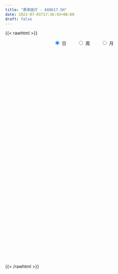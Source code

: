 ```yaml
---
title: "惠泰医疗 - 688617.SH"
date: 2022-07-01T17:36:43+08:00
draft: false
---
```

{{< rawhtml >}}
    <div style="text-align: center">
        <label style="padding: 1rem;"><input style="margin-right: .5rem" type="radio" name="period" value="D" checked onclick="period_change(this)">日</label>
        <label style="padding: 1rem;"><input style="margin-right: .5rem" type="radio" name="period" value="W" onclick="period_change(this)">周</label>
        <label style="padding: 1rem;"><input style="margin-right: .5rem" type="radio" name="period" value="M" onclick="period_change(this)">月</label>
    </div>
    <div id="chart" style="height: 700px;"></div> 
    <script type="text/javascript">
        const D_v = [94427.1,39708.59,22651.58,12739.51,13129.44,13976.27,13468.3,8323.98,6861.24,8322.14,7883.2,7854.22,8532.29,5937.88,5735.53,5079.34,9976.35,6117.22,3653.48,3485.0,3683.27,2172.63,2126.42,2430.01,3603.49,1762.03,4291.08,5130.09,1805.15,2001.31,2520.85,2379.24,2175.83,2460.63,1271.3,4091.27,2394.98,3468.54,2343.05,1889.77,3213.25,2470.65,1918.59,1477.25,1292.94,756.57,851.09,2170.58,1480.95,1975.18,1948.7,1621.21,1226.54,1023.91,1133.45,1284.63,1271.73,702.5,7417.95,1820.27,1013.94,1034.38,2064.51,3252.23,778.64,450.6,1956.65,1646.81,2361.71,4141.01,4078.69,2402.69,4092.67,2220.43,3405.13,1478.38,4196.06,2412.89,1472.05,1425.43,3951.58,2405.99,1240.54,2885.66,1817.8,2442.15,2809.24,2151.67,3498.38,7201.71,2062.59,3256.72,3817.29,3960.5,2132.7,2961.35,2451.74,2671.01,2405.47,1865.92,2328.68,1850.54,2387.4,4640.25,3112.7,3513.66,3590.35,3410.63,2296.78,1553.22,5072.08,3685.84,3082.19,2299.07,2656.83,6014.14,6400.03,3391.95,7456.36,6172.1,3953.51,3678.51,4438.14,2562.37,3632.29,2720.74,2769.29,1880.41,3207.91,4874.83,3344.97,3402.97,6001.89,3587.61,4349.62,4228.87,2431.98,4258.33,2528.46,2335.96,2583.8,2089.4,1282.22,1882.4,2958.74,2321.54,1724.26,3757.38,2886.44,3167.66,2128.97,10052.72,9438.84,5008.38,7322.85,4724.16,4259.87,4440.2,2896.31,5128.29,3516.87,4075.3,3816.39,1686.03,2146.46,2335.51,2670.14,2852.62,3483.7,4787.71,4177.26,4635.11,2291.83,1699.47,976.98,2114.09,1335.41,3363.01,3888.76,3128.2,3094.38,1682.84,1497.58,1546.18,1131.92,1750.8,1879.12,909.46,4725.75,1785.02,1796.87,1610.74,1164.04,1694.5,7403.1,3427.53,4271.08,2140.89,3368.02,2688.34,2381.13,2313.17,5231.82,2476.13,1723.37,5338.09,3340.42,4084.06,3497.44,5100.54,3565.99,5766.61,5973.22,4826.42,6966.27,6886.97,2260.18,2219.06,3931.08,2602.26,2642.83,2520.95,1190.17,1811.36,2517.3,1295.73,1508.17,1317.8,1525.44,2133.16,2141.54,1211.45,1007.51,2791.78,1075.72,4377.59,3650.88,3583.94,3023.34,5380.95,5154.59,3615.2,6240.43,6473.4,5202.26,3758.09,4028.52,4677.79,4850.9,3774.18,2726.04,4051.76,3690.5,4516.62,6018.66,3442.16,2644.69,2942.93,8225.67,5482.99,4464.8,2908.5,2798.08,5508.65,3769.54,6885.13,5765.42,4546.14,3295.95,4028.34,4599.32,4688.28,8522.13,13477.05,6487.21,4311.54,3345.01,3337.76,3875.86,3666.42,5798.69,4035.13,9069.91,4625.81,6215.95,3558.56,4511.56,11706.72,3548.15,5046.42,2607.49,5008.2,2272.03,3665.48,2548.64,1941.31,2018.68,2304.74,2744.3,2379.1,5256.79,3769.19,6719.15,7841.02,3573.75,2486.41,3293.22,2201.91,3123.43,2133.61,2665.43,2996.02,3408.53,3141.5,2313.54,3768.33,3204.72,1567.79,2880.49,2134.05,1517.0,5320.9,4893.7,2057.11,1130.45,1959.24,1299.49,1817.11,1929.67,1751.0,1932.01,1514.97,1466.22,1792.01,5208.75,3247.4,2652.63,2800.0,5472.29,3011.74,5448.16,5192.62,6266.33,4615.13,2730.65,5010.0,3966.26,2779.41,2352.55,2903.94,3483.8,2553.51,5527.89,4158.37,3615.99,2092.25,3565.27,2647.4]
const D_histogram = [0.0,-1.9796239316,-3.4886509558,-4.6284234566,-5.217567616,-5.0282486933,-3.6359867256,-2.2768568403,-2.0498852528,-0.9985580942,0.1898763363,1.6944375622,2.9940427151,2.4373564008,1.8703823948,0.2713420744,-1.0585510122,-0.8195743978,-0.4432934414,-0.1273030253,-0.5699231507,-0.9919112826,-1.405303548,-0.9351922486,-0.7475057638,-0.6951950222,-0.812494039,-0.4205561602,0.257572331,0.8543057015,1.3999784876,1.5736122691,1.2671596334,1.0143992741,0.4890564989,0.2245311891,0.0545115293,-0.7826648385,-1.3471355047,-1.8771354499,-2.1652058625,-2.2969197012,-2.2253186776,-1.698218891,-1.1384875748,-0.7101332661,-0.478133813,0.4972150671,1.2525089115,1.6264024092,1.5949829766,1.4287865823,1.0278552959,0.8475541381,0.6745752775,1.0785025598,1.8076272422,2.4818956056,3.673644184,4.275861589,4.3102660376,4.1902998164,3.8796942541,4.1047887827,3.6846766151,3.421979973,2.9505752107,2.925385836,3.4955313931,5.2401686359,5.1739759945,4.9919320405,4.8528646516,5.0235049338,5.655048642,5.5728553432,4.2799495969,2.5185104248,1.2475280015,0.0701311589,0.3888620223,0.7208930504,0.6905763601,1.2627920572,1.5320394431,1.4782759688,2.5686955085,3.2794044703,4.4451194274,4.7807263168,4.0391379848,4.1651706392,2.7888713267,2.144936053,2.1446148781,1.1024627046,-0.4148495541,-0.2017823071,-0.7062179668,-1.9073717148,-2.0062657849,-2.1346020412,-2.7592807824,-2.8193721539,-3.5428413023,-3.1223475036,-1.8536239599,0.8934270192,2.3469496684,3.1142996421,0.7015679412,0.2061668399,0.9890653932,0.2445717479,-1.0671562507,1.734454675,0.7041720354,0.7336765143,-2.4125017919,-3.5330576777,-4.8079793558,-6.5013612388,-6.7758654279,-6.4426412351,-3.7714482904,-1.8818498363,-1.3593109821,-0.9246592451,0.7118585024,3.6167098935,4.7181731596,4.2187622087,1.6393222665,-2.4588873083,-3.9190203962,-1.362530999,-0.0212793039,0.643737912,0.1127582832,0.7614952147,0.6939691479,0.3836779661,0.2384753601,-0.5147715925,-2.7457000125,-3.5096092869,-3.4048922647,-4.6073692429,-6.39034539,-5.632645696,-4.7822932178,-5.635727174,-8.5626803584,-9.1854858142,-7.1247798475,-6.9774774505,-7.7787709722,-8.4001336806,-8.5257871021,-8.0568972309,-8.6893820931,-7.7645370814,-5.942236076,-4.9623516834,-4.1682668528,-2.9177730509,-1.0527404848,0.2514149338,2.0412952411,3.914607576,3.4350151047,5.4419110437,6.3816475416,6.9199152456,7.0617294095,7.7190349039,7.6862960783,5.7508438828,6.7093367126,6.4441719018,4.9007136838,3.1082483737,2.3863733847,1.7776131301,0.832375211,-0.4388416503,-0.6533459864,-0.7314106869,-2.0730473564,-2.9841691558,-3.1439483686,-3.0693387916,-3.1931788198,-3.5029382598,-5.984185866,-7.5742343037,-8.4699804744,-8.7124041019,-7.6046468817,-6.569491453,-5.0275430355,-4.0918378056,-2.944682454,-1.6137575461,-0.5196437775,0.3902921309,1.4948542966,1.6779405344,1.1717622614,0.7692480282,1.2672835166,0.8878468082,2.1626878055,3.068212195,4.9494691422,6.1753826693,6.1687244943,5.9086810098,4.7031135572,3.5228129915,3.1078058593,1.7250791883,1.3564032548,1.598068281,0.8249581505,0.5170181779,0.7747018967,0.7455823966,1.2372453032,0.7854772574,0.0667728604,-0.7504479316,-1.192387772,-2.0420329895,-2.4241114964,-3.4135683221,-3.9588951477,-4.3407640536,-3.8244570581,-2.1445084237,-2.2945150246,-2.3339644126,-2.9425658601,-3.2828058654,-2.6011707195,-2.1097595532,-1.7227912169,-1.8005505358,-1.7765915422,-1.0032352365,-0.5316902106,-0.7489017597,-0.9048102678,-1.3120030102,-0.7942629396,-0.406248761,-0.3863546911,-0.6994617352,-1.280498996,-0.9124683449,-0.5654030747,-0.1086228821,-0.1964483145,-0.8541429517,-1.1191148805,0.1752800603,0.8242038341,1.1520016327,1.289347023,1.285694799,1.0601028881,1.8624656148,2.6629382376,3.9994026848,4.5364589649,4.7439289217,4.7461066236,4.6597337526,4.2941481972,3.8069690951,2.682889537,1.7082876196,1.7099453208,2.1829496265,1.5986736303,0.7360787538,-0.1234029345,0.8902267357,1.2562482336,1.8439745975,2.1246631429,2.8704550508,3.1358817296,2.5750038309,1.7999069671,1.0681083494,1.109028313,1.0794922592,1.1580460794,0.721317692,-0.6074429961,-1.4108474307,-2.6475689729,-3.4264216606,-3.9628265569,-3.9923065945,-3.9308129942,-3.3183582301,-3.4929890074,-3.4214181369,-3.6216176567,-3.6906961524,-4.2284292734,-4.1758575076,-3.3770280762,-1.959566601,-0.5203119299,0.4479925038,1.6264614737,2.1915150582,2.6055100024,3.6349157275,4.5991515777,4.6235850536,4.5398220442,4.4990737212,3.9647121253,3.6817509956,3.369437121,3.2669506586,2.3589776467,1.8805330689,1.6857215661,1.7765261056,2.7395343628,3.2486333279,3.3134178432,3.3625443861,3.7094295676,3.4977183661,2.8337168714,1.8890509594,0.8602723414,0.5595407701,0.1501601349,0.4245107861,0.5753549483,0.5036371616,0.3741674339,0.1920979401,-0.4937423464,-0.9343151664,-0.4862816198,-0.1188674217,-0.3264093033,-0.6255136906,-0.516902464,-1.0079479028]
const D_fast = [0.0,-2.4745299145,-4.8557196776,-7.1525980427,-9.046134106,-10.1138773566,-9.6306120703,-8.8406963951,-9.1261961208,-8.3245084857,-7.0886049712,-5.1604343547,-3.112318523,-3.0596657372,-3.1590441445,-4.6902489462,-6.2847797858,-6.2506967709,-5.9852391749,-5.701074515,-6.2861754281,-6.9561413808,-7.7208595331,-7.4845462959,-7.483736252,-7.605224266,-7.9256467925,-7.6388479537,-6.8963263798,-6.0860165839,-5.1903491759,-4.6233123271,-4.6129750545,-4.6121355952,-5.0152142457,-5.2236067582,-5.3799985358,-6.4128411132,-7.3140956555,-8.3133794632,-9.1427513414,-9.8486951054,-10.3334237512,-10.2308786873,-9.9557692648,-9.7049482726,-9.5924822728,-8.4928296259,-7.4244085536,-6.6439144536,-6.2765881421,-6.0855878908,-6.2295553533,-6.1979679765,-6.2023030178,-5.5287500955,-4.3477186026,-3.0529763378,-0.9428167133,0.7283660889,1.8403370469,2.7679457798,3.4272637811,4.6785555053,5.1796124915,5.7724108426,6.038649883,6.7448069673,8.1888353727,11.2435147744,12.4708161316,13.5367551877,14.6109039618,16.0374204775,18.0827263462,19.3937468832,19.1708285361,18.0390169702,17.0799165472,15.9200524944,16.3359988634,16.848253154,16.9905805538,17.8784942652,18.5307515119,18.8465570298,20.5791504466,22.109710526,24.38670534,25.9174938086,26.1856899728,27.3530152869,26.6739338062,26.5662325456,27.1020650903,26.3355285929,24.7145039458,24.877125616,24.1961354646,22.5181387879,21.9176782716,21.255691505,19.9411925682,19.1762581582,17.5670786842,17.206985607,18.0123031607,20.9827108946,23.0229709609,24.5688958452,22.3315561295,21.8876967383,22.9178616398,22.2345109315,20.6559938702,23.8912184647,23.036978834,23.2499024414,19.5005986872,17.496778382,15.019861865,11.7011396723,9.7326691262,8.4552330102,10.1835638823,11.6026998774,11.7854109861,11.9888979118,13.8033802848,17.6124091494,19.8934157053,20.4486953067,18.279085931,13.5661545292,11.1262663423,13.3421229896,14.6780548588,15.5040065527,15.0012164947,15.8403272299,15.94629345,15.7319217598,15.6463379938,14.7643981431,11.8470447199,10.2057331238,9.4592270798,7.1049077909,3.7243452963,3.0738835663,2.7286627401,0.4662969903,-4.6013262836,-7.520503193,-7.2409921882,-8.8380591538,-11.5840454185,-14.3054415471,-16.5625417441,-18.1078761806,-20.9127065662,-21.9289958247,-21.5922538384,-21.8529573666,-22.1009392493,-21.57988871,-19.9780412652,-18.6110321131,-16.3108279955,-13.4588637666,-13.0797024618,-9.7123287618,-7.1771803786,-4.9089338631,-3.0016873469,-0.4146231265,1.4742120675,0.9764708427,3.6122978507,4.9581760153,4.6398962182,3.6244930015,3.4992113588,3.3348543867,2.5977102703,1.2167829965,0.8389421638,0.5780247916,-1.281873717,-2.9390378054,-3.8848041104,-4.5775292313,-5.4996639644,-6.6851579694,-10.6624520421,-14.1460590558,-17.1593003451,-19.579824998,-20.3732294982,-20.9804469328,-20.6953842741,-20.7826384956,-20.3716537575,-19.4441682362,-18.4799654119,-17.4724564708,-15.994180731,-15.3916093595,-15.6048470673,-15.8150492934,-15.0001929258,-15.1576679322,-13.3421549835,-11.6695775453,-8.5509533125,-5.7811941181,-4.2456711695,-3.0285444016,-3.0583334649,-3.3579307827,-2.9959864501,-3.947443324,-3.9770184438,-3.3358363473,-3.9027069402,-4.0813923683,-3.6300331753,-3.4727570763,-2.6717828439,-2.9271815754,-3.6291927573,-4.6340255322,-5.3740623156,-6.7342157804,-7.7223221614,-9.5651710677,-11.1002216802,-12.5672815995,-13.0070888686,-11.8632673401,-12.5869026971,-13.2098431883,-14.5540861008,-15.7150275725,-15.6836851064,-15.7197138284,-15.7634432963,-16.2913402492,-16.7115291411,-16.1889816446,-15.8503591713,-16.2547961604,-16.6369072354,-17.3721007303,-17.0529263946,-16.7664744063,-16.8431690091,-17.331141487,-18.2323034969,-18.092389932,-17.8866754304,-17.4570509584,-17.5939884695,-18.4652188446,-19.0099694935,-17.6717545376,-16.8167798053,-16.2009815985,-15.7412994524,-15.4235279767,-15.3840941655,-14.1161150352,-12.6499078529,-10.3135927346,-8.6424217133,-7.2489695261,-6.0602651683,-4.9817046011,-4.2737531072,-3.8091899355,-4.2625471094,-4.8100771219,-4.3809330904,-3.3621913781,-3.5467989668,-4.2253741548,-5.1157065767,-3.8795202226,-3.1994366663,-2.1507166531,-1.3388623219,0.1245433487,1.1739404598,1.2568135189,0.9316933968,0.4669218665,0.7850989083,1.0254359194,1.3935012594,1.137102295,-0.3435191421,-1.4996354344,-3.3982492198,-5.0337073226,-6.5608188582,-7.5883755444,-8.5095851926,-8.726719986,-9.7745980152,-10.5583816789,-11.6639856129,-12.6557381467,-14.2505785861,-15.2419711971,-15.2873987848,-14.3598289599,-13.0506522713,-11.9703497116,-10.3852653733,-9.2723330242,-8.2069605794,-6.2688259224,-4.1548021778,-2.9744724385,-1.9232799369,-0.8392598295,-0.3824433941,0.2550332251,0.7850786307,1.499329833,1.1811012328,1.1727899222,1.3994088109,1.9343448768,3.5822367247,4.9034940218,5.7966329979,6.6863956373,7.9606382108,8.6233566007,8.6677843238,8.1953811517,7.3816706191,7.2208242403,6.8489836388,7.2294619865,7.5241448858,7.5783363894,7.5424085203,7.4083635115,6.5990876384,5.9249360268,6.2513991684,6.5890965111,6.2999523037,5.8444694938,5.8238551044,5.0808226898]
const D_slow = [0.0,-0.4949059829,-1.3670687218,-2.524174586,-3.82856649,-5.0856286633,-5.9946253447,-6.5638395548,-7.076310868,-7.3259503915,-7.2784813075,-6.8548719169,-6.1063612381,-5.4970221379,-5.0294265392,-4.9615910206,-5.2262287737,-5.4311223731,-5.5419457335,-5.5737714898,-5.7162522775,-5.9642300981,-6.3155559851,-6.5493540473,-6.7362304882,-6.9100292438,-7.1131527535,-7.2182917935,-7.1538987108,-6.9403222854,-6.5903276635,-6.1969245962,-5.8801346879,-5.6265348693,-5.5042707446,-5.4481379473,-5.434510065,-5.6301762747,-5.9669601508,-6.4362440133,-6.9775454789,-7.5517754042,-8.1081050736,-8.5326597964,-8.8172816901,-8.9948150066,-9.1143484598,-8.990044693,-8.6769174652,-8.2703168628,-7.8715711187,-7.5143744731,-7.2574106492,-7.0455221146,-6.8768782953,-6.6072526553,-6.1553458448,-5.5348719434,-4.6164608974,-3.5474955001,-2.4699289907,-1.4223540366,-0.4524304731,0.5737667226,1.4949358764,2.3504308696,3.0880746723,3.8194211313,4.6933039796,6.0033461386,7.2968401372,8.5448231473,9.7580393102,11.0139155436,12.4276777041,13.82089154,14.8908789392,15.5205065454,15.8323885458,15.8499213355,15.9471368411,16.1273601037,16.3000041937,16.615702208,16.9987120688,17.368281061,18.0104549381,18.8303060557,19.9415859125,21.1367674918,22.146551988,23.1878446478,23.8850624794,24.4212964927,24.9574502122,25.2330658883,25.1293534998,25.0789079231,24.9023534314,24.4255105027,23.9239440565,23.3902935462,22.7004733506,21.9956303121,21.1099199865,20.3293331106,19.8659271206,20.0892838754,20.6760212925,21.4545962031,21.6299881883,21.6815298983,21.9287962466,21.9899391836,21.7231501209,22.1567637897,22.3328067985,22.5162259271,21.9131004791,21.0298360597,19.8278412208,18.2025009111,16.5085345541,14.8978742453,13.9550121727,13.4845497136,13.1447219681,12.9135571569,13.0915217825,13.9956992558,15.1752425457,16.2299330979,16.6397636645,16.0250418375,15.0452867384,14.7046539887,14.6993341627,14.8602686407,14.8884582115,15.0788320152,15.2523243021,15.3482437937,15.4078626337,15.2791697356,14.5927447325,13.7153424107,12.8641193445,11.7122770338,10.1146906863,8.7065292623,7.5109559579,6.1020241644,3.9613540748,1.6649826212,-0.1162123407,-1.8605817033,-3.8052744463,-5.9053078665,-8.036754642,-10.0509789497,-12.223324473,-14.1644587434,-15.6500177624,-16.8906056832,-17.9326723964,-18.6621156591,-18.9253007803,-18.8624470469,-18.3521232366,-17.3734713426,-16.5147175664,-15.1542398055,-13.5588279201,-11.8288491087,-10.0634167564,-8.1336580304,-6.2120840108,-4.7743730401,-3.097038862,-1.4859958865,-0.2608174656,0.5162446279,1.112837974,1.5572412566,1.7653350593,1.6556246467,1.4922881502,1.3094354784,0.7911736393,0.0451313504,-0.7408557418,-1.5081904397,-2.3064851446,-3.1822197096,-4.6782661761,-6.571824752,-8.6893198706,-10.8674208961,-12.7685826165,-14.4109554798,-15.6678412386,-16.69080069,-17.4269713035,-17.8304106901,-17.9603216344,-17.8627486017,-17.4890350276,-17.069549894,-16.7766093286,-16.5842973216,-16.2674764424,-16.0455147404,-15.504842789,-14.7377897403,-13.5004224547,-11.9565767874,-10.4143956638,-8.9372254114,-7.7614470221,-6.8807437742,-6.1037923094,-5.6725225123,-5.3334216986,-4.9339046284,-4.7276650907,-4.5984105462,-4.4047350721,-4.2183394729,-3.9090281471,-3.7126588328,-3.6959656177,-3.8835776006,-4.1816745436,-4.6921827909,-5.298210665,-6.1516027456,-7.1413265325,-8.2265175459,-9.1826318104,-9.7187589164,-10.2923876725,-10.8758787757,-11.6115202407,-12.4322217071,-13.0825143869,-13.6099542752,-14.0406520794,-14.4907897134,-14.9349375989,-15.1857464081,-15.3186689607,-15.5058944006,-15.7320969676,-16.0600977201,-16.258663455,-16.3602256453,-16.456814318,-16.6316797518,-16.9518045008,-17.1799215871,-17.3212723557,-17.3484280763,-17.3975401549,-17.6110758928,-17.890854613,-17.8470345979,-17.6409836394,-17.3529832312,-17.0306464754,-16.7092227757,-16.4441970537,-15.97858065,-15.3128460906,-14.3129954194,-13.1788806781,-11.9928984477,-10.8063717918,-9.6414383537,-8.5679013044,-7.6161590306,-6.9454366464,-6.5183647415,-6.0908784113,-5.5451410046,-5.1454725971,-4.9614529086,-4.9923036422,-4.7697469583,-4.4556848999,-3.9946912506,-3.4635254648,-2.7459117021,-1.9619412697,-1.318190312,-0.8682135702,-0.6011864829,-0.3239294046,-0.0540563398,0.23545518,0.415784603,0.263923854,-0.0887880037,-0.7506802469,-1.6072856621,-2.5979923013,-3.5960689499,-4.5787721985,-5.408361756,-6.2816090078,-7.136963542,-8.0423679562,-8.9650419943,-10.0221493127,-11.0661136896,-11.9103707086,-12.4002623589,-12.5303403413,-12.4183422154,-12.011726847,-11.4638480824,-10.8124705818,-9.9037416499,-8.7539537555,-7.5980574921,-6.463101981,-5.3383335507,-4.3471555194,-3.4267177705,-2.5843584903,-1.7676208256,-1.1778764139,-0.7077431467,-0.2863127552,0.1578187712,0.8427023619,1.6548606939,2.4832151547,3.3238512512,4.2512086431,5.1256382346,5.8340674525,6.3063301923,6.5213982777,6.6612834702,6.6988235039,6.8049512004,6.9487899375,7.0746992279,7.1682410864,7.2162655714,7.0928299848,6.8592511932,6.7376807883,6.7079639328,6.626361607,6.4699831844,6.3407575684,6.0887705926]
const D_data = [['2021-01-07', 221.73, 257.02, 220.0, 274.89],['2021-01-08', 260.0, 226.0, 220.0, 261.99],['2021-01-11', 212.0, 220.1, 202.0, 239.5],['2021-01-12', 214.0, 214.0, 210.01, 232.0],['2021-01-13', 210.94, 211.8, 200.0, 218.6],['2021-01-14', 211.58, 215.72, 190.01, 221.98],['2021-01-15', 212.01, 230.82, 212.0, 236.5],['2021-01-18', 231.11, 234.6, 215.02, 238.05],['2021-01-19', 229.0, 222.0, 222.0, 237.0],['2021-01-20', 217.0, 233.55, 216.88, 243.0],['2021-01-21', 238.29, 239.98, 226.12, 248.45],['2021-01-22', 238.45, 251.0, 232.0, 251.06],['2021-01-25', 260.0, 257.0, 246.0, 267.9],['2021-01-26', 251.0, 237.1, 235.66, 254.68],['2021-01-27', 238.5, 234.9, 223.07, 239.7],['2021-01-28', 236.89, 216.23, 216.02, 236.89],['2021-01-29', 215.0, 210.61, 200.11, 219.99],['2021-02-01', 206.1, 225.8, 206.1, 229.0],['2021-02-02', 225.56, 227.9, 218.18, 232.76],['2021-02-03', 226.12, 228.0, 218.11, 229.98],['2021-02-04', 221.26, 217.06, 215.0, 227.85],['2021-02-05', 222.49, 213.51, 212.02, 223.6],['2021-02-08', 213.5, 209.51, 208.28, 215.0],['2021-02-09', 208.15, 218.88, 208.15, 220.0],['2021-02-10', 218.11, 215.5, 214.88, 232.0],['2021-02-18', 215.5, 212.9, 210.58, 219.42],['2021-02-19', 212.88, 208.99, 197.0, 212.88],['2021-02-22', 207.39, 214.6, 207.39, 227.75],['2021-02-23', 218.0, 220.0, 211.18, 223.61],['2021-02-24', 223.55, 221.88, 215.55, 227.05],['2021-02-25', 226.87, 224.28, 216.71, 227.0],['2021-02-26', 220.33, 221.85, 210.0, 223.98],['2021-03-01', 219.1, 215.75, 215.5, 220.57],['2021-03-02', 215.75, 215.0, 207.01, 218.4],['2021-03-03', 212.05, 209.28, 208.1, 213.21],['2021-03-04', 219.74, 209.91, 209.5, 223.0],['2021-03-05', 209.5, 209.25, 205.18, 212.98],['2021-03-08', 209.02, 197.07, 197.07, 209.92],['2021-03-09', 195.0, 195.0, 187.0, 202.5],['2021-03-10', 195.0, 190.28, 187.01, 198.43],['2021-03-11', 190.78, 188.51, 184.55, 192.0],['2021-03-12', 185.35, 186.5, 185.35, 191.0],['2021-03-15', 186.35, 185.95, 180.5, 188.0],['2021-03-16', 182.33, 190.52, 181.5, 191.3],['2021-03-17', 189.7, 191.5, 189.7, 195.96],['2021-03-18', 190.53, 190.52, 190.51, 192.98],['2021-03-19', 180.5, 188.08, 180.5, 192.98],['2021-03-22', 187.78, 199.39, 182.0, 200.0],['2021-03-23', 194.29, 200.77, 194.29, 204.0],['2021-03-24', 198.21, 199.0, 185.31, 203.58],['2021-03-25', 197.0, 194.99, 188.11, 198.92],['2021-03-26', 191.29, 192.88, 187.0, 195.96],['2021-03-29', 190.9, 188.33, 188.3, 195.0],['2021-03-30', 188.26, 189.25, 188.0, 192.47],['2021-03-31', 187.55, 188.0, 185.0, 189.25],['2021-04-01', 185.61, 195.6, 185.6, 197.55],['2021-04-02', 194.99, 203.0, 194.99, 205.0],['2021-04-06', 200.0, 207.01, 200.0, 208.53],['2021-04-07', 219.98, 220.31, 217.0, 231.0],['2021-04-08', 226.0, 220.4, 216.33, 226.0],['2021-04-09', 219.9, 218.03, 216.01, 222.44],['2021-04-12', 217.31, 219.0, 217.3, 221.29],['2021-04-13', 220.56, 218.55, 218.25, 227.95],['2021-04-14', 217.15, 228.25, 217.15, 231.6],['2021-04-15', 228.25, 222.91, 222.0, 228.74],['2021-04-16', 229.95, 226.16, 221.85, 229.95],['2021-04-19', 229.0, 224.5, 220.2, 229.0],['2021-04-20', 220.11, 231.6, 220.11, 236.51],['2021-04-21', 231.6, 243.73, 228.28, 244.99],['2021-04-22', 240.98, 269.01, 238.01, 273.99],['2021-04-23', 269.01, 256.0, 251.01, 272.24],['2021-04-26', 259.0, 259.09, 254.0, 268.88],['2021-04-27', 263.6, 264.02, 261.0, 285.08],['2021-04-28', 268.83, 273.44, 264.02, 279.0],['2021-04-29', 271.22, 287.36, 268.03, 289.0],['2021-04-30', 285.0, 286.29, 282.45, 294.94],['2021-05-06', 283.83, 273.39, 269.13, 296.64],['2021-05-07', 270.55, 264.13, 260.53, 275.99],['2021-05-10', 264.13, 265.8, 262.91, 269.68],['2021-05-11', 267.0, 263.12, 257.55, 269.87],['2021-05-12', 261.21, 282.0, 261.0, 284.97],['2021-05-13', 277.9, 286.67, 277.12, 288.98],['2021-05-14', 285.1, 285.83, 284.9, 289.9],['2021-05-17', 280.25, 297.99, 280.25, 300.0],['2021-05-18', 299.93, 300.0, 296.71, 304.88],['2021-05-19', 300.0, 300.2, 295.5, 304.93],['2021-05-20', 298.0, 321.51, 296.4, 324.99],['2021-05-21', 323.0, 326.62, 317.09, 332.65],['2021-05-24', 328.0, 343.29, 320.57, 346.64],['2021-05-25', 343.5, 343.6, 330.01, 358.0],['2021-05-26', 339.81, 335.63, 335.09, 344.0],['2021-05-27', 331.2, 351.37, 331.2, 357.93],['2021-05-28', 354.44, 335.3, 333.28, 355.33],['2021-05-31', 333.7, 344.43, 333.7, 345.0],['2021-06-01', 341.01, 356.0, 341.01, 358.86],['2021-06-02', 361.04, 345.0, 343.12, 363.99],['2021-06-03', 345.0, 335.97, 333.5, 352.44],['2021-06-04', 325.6, 357.46, 325.6, 357.99],['2021-06-07', 357.46, 350.88, 347.72, 362.6],['2021-06-08', 350.79, 339.99, 335.0, 354.0],['2021-06-09', 340.4, 352.16, 338.0, 353.0],['2021-06-10', 352.01, 352.89, 343.99, 354.91],['2021-06-11', 358.0, 345.95, 343.0, 358.0],['2021-06-15', 348.0, 352.12, 328.77, 356.01],['2021-06-16', 341.22, 342.2, 341.22, 356.0],['2021-06-17', 343.03, 356.0, 338.37, 357.75],['2021-06-18', 356.8, 372.09, 352.76, 389.0],['2021-06-21', 379.99, 403.99, 371.98, 405.0],['2021-06-22', 394.99, 403.39, 394.99, 408.66],['2021-06-23', 408.36, 406.02, 400.09, 415.07],['2021-06-24', 404.72, 366.3, 362.19, 405.01],['2021-06-25', 365.0, 385.9, 362.11, 392.77],['2021-06-28', 388.8, 406.3, 381.52, 410.0],['2021-06-29', 403.57, 390.89, 387.99, 403.57],['2021-06-30', 400.0, 380.99, 375.0, 400.0],['2021-07-01', 400.04, 440.0, 385.0, 440.0],['2021-07-02', 415.0, 400.93, 384.9, 418.0],['2021-07-05', 399.0, 415.28, 388.0, 419.54],['2021-07-06', 412.54, 369.51, 353.2, 418.94],['2021-07-07', 360.0, 384.0, 355.0, 391.39],['2021-07-08', 380.48, 375.13, 368.0, 396.0],['2021-07-09', 379.5, 360.0, 348.0, 379.5],['2021-07-12', 364.9, 369.59, 345.0, 373.9],['2021-07-13', 364.32, 374.3, 364.32, 382.17],['2021-07-14', 368.92, 409.72, 368.0, 419.6],['2021-07-15', 408.79, 411.99, 400.01, 414.0],['2021-07-16', 412.51, 402.0, 391.0, 419.0],['2021-07-19', 392.02, 404.44, 391.22, 407.7],['2021-07-20', 403.97, 426.9, 397.01, 428.0],['2021-07-21', 424.35, 458.8, 418.12, 465.88],['2021-07-22', 457.0, 452.5, 447.53, 468.77],['2021-07-23', 458.0, 439.9, 430.12, 463.0],['2021-07-26', 428.0, 410.17, 381.43, 439.9],['2021-07-27', 407.3, 375.01, 373.01, 412.59],['2021-07-28', 369.99, 392.65, 368.0, 404.35],['2021-07-29', 409.98, 445.98, 406.84, 447.34],['2021-07-30', 440.0, 442.87, 425.52, 443.66],['2021-08-02', 444.29, 442.2, 420.01, 468.76],['2021-08-03', 445.64, 430.0, 427.0, 452.0],['2021-08-04', 422.0, 447.6, 412.12, 449.0],['2021-08-05', 452.46, 442.95, 435.21, 455.0],['2021-08-06', 440.0, 441.5, 430.07, 446.0],['2021-08-09', 441.0, 444.78, 431.01, 448.19],['2021-08-10', 444.72, 436.8, 426.79, 448.72],['2021-08-11', 429.0, 411.0, 407.21, 436.0],['2021-08-12', 417.99, 420.77, 401.79, 425.04],['2021-08-13', 405.05, 428.99, 405.05, 435.0],['2021-08-16', 422.0, 408.16, 392.0, 428.6],['2021-08-17', 407.54, 389.92, 382.41, 410.0],['2021-08-18', 389.97, 415.5, 389.97, 415.97],['2021-08-19', 411.95, 418.0, 405.22, 424.18],['2021-08-20', 419.61, 393.42, 341.59, 419.61],['2021-08-23', 363.63, 352.18, 333.27, 368.8],['2021-08-24', 352.0, 364.7, 350.2, 374.0],['2021-08-25', 366.55, 395.8, 365.19, 397.87],['2021-08-26', 397.6, 372.0, 360.0, 397.6],['2021-08-27', 371.87, 352.0, 349.99, 377.99],['2021-08-30', 357.09, 343.2, 338.0, 360.0],['2021-08-31', 343.98, 339.59, 333.29, 353.36],['2021-09-01', 329.67, 340.02, 324.32, 344.92],['2021-09-02', 340.01, 317.45, 313.66, 340.85],['2021-09-03', 310.68, 329.27, 309.11, 333.45],['2021-09-06', 326.88, 340.34, 321.26, 348.98],['2021-09-07', 338.63, 330.68, 328.0, 340.22],['2021-09-08', 335.8, 327.01, 323.61, 343.98],['2021-09-09', 331.25, 332.82, 326.94, 344.44],['2021-09-10', 328.95, 344.7, 327.6, 354.79],['2021-09-13', 340.84, 343.25, 330.02, 347.99],['2021-09-14', 343.02, 356.0, 340.0, 365.0],['2021-09-15', 359.5, 366.83, 336.0, 368.66],['2021-09-16', 366.8, 341.65, 340.51, 366.8],['2021-09-17', 342.88, 378.27, 338.03, 380.0],['2021-09-22', 369.0, 375.59, 367.14, 386.0],['2021-09-23', 375.01, 378.1, 366.0, 384.69],['2021-09-24', 384.0, 379.03, 376.95, 385.01],['2021-09-27', 381.0, 392.3, 381.0, 405.0],['2021-09-28', 390.9, 390.51, 384.21, 403.77],['2021-09-29', 378.0, 365.93, 365.0, 392.3],['2021-09-30', 369.98, 404.0, 368.12, 408.66],['2021-10-08', 412.08, 395.5, 384.0, 413.0],['2021-10-11', 397.88, 379.0, 375.01, 397.88],['2021-10-12', 373.55, 370.06, 368.11, 387.53],['2021-10-13', 369.41, 378.98, 369.41, 384.68],['2021-10-14', 377.72, 378.65, 362.53, 379.9],['2021-10-15', 377.0, 371.5, 366.05, 380.94],['2021-10-18', 378.97, 361.8, 357.61, 378.97],['2021-10-19', 363.13, 370.8, 363.13, 382.55],['2021-10-20', 370.69, 371.36, 365.7, 378.0],['2021-10-21', 366.0, 350.69, 347.1, 373.84],['2021-10-22', 349.69, 348.0, 346.0, 359.8],['2021-10-25', 352.42, 352.0, 351.05, 364.37],['2021-10-26', 352.0, 352.05, 347.15, 355.0],['2021-10-27', 357.33, 346.64, 339.85, 357.33],['2021-10-28', 345.0, 340.05, 331.22, 351.87],['2021-10-29', 318.0, 300.88, 300.35, 335.46],['2021-11-01', 300.19, 294.75, 293.3, 312.75],['2021-11-02', 296.0, 289.17, 280.69, 302.47],['2021-11-03', 287.09, 285.97, 281.8, 295.0],['2021-11-04', 287.67, 297.0, 284.12, 300.55],['2021-11-05', 296.62, 294.27, 293.01, 304.5],['2021-11-08', 297.47, 300.81, 288.99, 301.87],['2021-11-09', 293.11, 293.96, 291.59, 298.58],['2021-11-10', 294.44, 297.0, 284.0, 306.3],['2021-11-11', 298.01, 301.68, 295.38, 308.05],['2021-11-12', 301.67, 301.88, 293.66, 302.98],['2021-11-15', 301.89, 302.4, 301.02, 319.5],['2021-11-16', 305.56, 308.54, 298.07, 312.97],['2021-11-17', 306.0, 299.29, 295.07, 311.5],['2021-11-18', 299.29, 288.5, 285.66, 302.74],['2021-11-19', 288.66, 285.73, 282.28, 296.0],['2021-11-22', 284.86, 295.75, 284.85, 300.7],['2021-11-23', 295.74, 283.63, 277.01, 298.89],['2021-11-24', 282.0, 305.77, 278.0, 308.5],['2021-11-25', 309.52, 307.0, 293.65, 312.94],['2021-11-26', 308.06, 328.0, 302.56, 334.65],['2021-11-29', 329.23, 330.87, 324.04, 338.88],['2021-11-30', 334.99, 322.09, 320.2, 334.99],['2021-12-01', 327.53, 321.66, 319.0, 327.95],['2021-12-02', 328.66, 308.9, 307.99, 328.66],['2021-12-03', 313.11, 305.0, 301.5, 313.11],['2021-12-06', 301.09, 312.0, 300.0, 313.0],['2021-12-07', 313.05, 296.09, 294.8, 313.05],['2021-12-08', 299.54, 304.5, 296.63, 306.8],['2021-12-09', 305.64, 312.26, 298.82, 315.6],['2021-12-10', 311.2, 298.38, 298.0, 312.0],['2021-12-13', 298.61, 301.15, 297.01, 302.5],['2021-12-14', 304.68, 307.98, 300.22, 308.57],['2021-12-15', 307.52, 305.0, 302.79, 308.95],['2021-12-16', 301.0, 313.0, 300.3, 315.0],['2021-12-17', 307.63, 301.55, 301.0, 315.63],['2021-12-20', 298.54, 294.84, 290.16, 308.0],['2021-12-21', 296.8, 288.62, 284.04, 296.8],['2021-12-22', 288.62, 288.55, 279.5, 290.0],['2021-12-23', 285.0, 278.0, 278.0, 290.0],['2021-12-24', 278.41, 278.01, 273.34, 283.35],['2021-12-27', 279.14, 263.51, 258.2, 280.5],['2021-12-28', 263.47, 261.0, 260.0, 269.65],['2021-12-29', 263.16, 256.1, 255.01, 263.61],['2021-12-30', 263.49, 263.2, 254.01, 266.84],['2021-12-31', 260.8, 280.0, 259.19, 284.01],['2022-01-04', 277.34, 258.0, 252.0, 283.43],['2022-01-05', 260.0, 255.5, 250.01, 266.87],['2022-01-06', 256.85, 242.88, 240.89, 258.3],['2022-01-07', 245.5, 239.45, 238.36, 259.4],['2022-01-10', 241.9, 249.0, 238.85, 249.97],['2022-01-11', 249.0, 246.0, 241.18, 251.97],['2022-01-12', 250.4, 243.56, 241.11, 252.68],['2022-01-13', 240.6, 235.12, 233.05, 246.74],['2022-01-14', 233.0, 232.71, 230.01, 240.0],['2022-01-17', 232.9, 241.0, 232.68, 241.42],['2022-01-18', 238.54, 237.8, 236.0, 244.58],['2022-01-19', 240.5, 227.14, 226.51, 240.8],['2022-01-20', 228.46, 224.0, 223.3, 233.88],['2022-01-21', 225.44, 216.16, 213.42, 225.44],['2022-01-24', 217.99, 224.9, 213.13, 227.0],['2022-01-25', 223.0, 222.92, 221.2, 227.75],['2022-01-26', 224.98, 216.75, 215.14, 227.58],['2022-01-27', 213.51, 208.98, 207.07, 218.89],['2022-01-28', 200.0, 200.0, 195.14, 207.6],['2022-02-07', 204.99, 208.0, 201.99, 213.5],['2022-02-08', 204.68, 206.62, 200.05, 207.4],['2022-02-09', 204.78, 207.43, 202.47, 209.67],['2022-02-10', 208.88, 199.0, 197.32, 208.88],['2022-02-11', 195.0, 186.91, 186.01, 198.51],['2022-02-14', 185.9, 186.0, 182.0, 189.79],['2022-02-15', 187.97, 205.41, 186.04, 208.49],['2022-02-16', 208.92, 200.46, 197.21, 208.92],['2022-02-17', 203.29, 197.38, 195.01, 204.52],['2022-02-18', 197.5, 194.78, 191.04, 197.5],['2022-02-21', 194.7, 192.0, 190.19, 199.96],['2022-02-22', 190.5, 187.17, 183.0, 191.0],['2022-02-23', 185.57, 200.48, 185.57, 200.96],['2022-02-24', 200.98, 204.39, 198.19, 208.0],['2022-02-25', 207.57, 217.47, 204.39, 228.95],['2022-02-28', 221.96, 214.0, 210.12, 221.96],['2022-03-01', 215.23, 213.82, 210.03, 219.93],['2022-03-02', 213.0, 214.0, 209.99, 215.0],['2022-03-03', 213.12, 214.98, 211.0, 215.99],['2022-03-04', 214.99, 212.55, 211.81, 223.62],['2022-03-07', 210.97, 210.81, 204.03, 213.66],['2022-03-08', 210.0, 200.02, 198.31, 213.96],['2022-03-09', 204.28, 197.0, 192.17, 204.48],['2022-03-10', 214.8, 207.07, 202.26, 218.0],['2022-03-11', 203.29, 215.0, 200.38, 215.0],['2022-03-14', 216.17, 202.2, 198.0, 216.17],['2022-03-15', 201.0, 195.0, 194.68, 203.76],['2022-03-16', 198.0, 189.9, 183.6, 198.0],['2022-03-17', 191.9, 213.41, 191.9, 223.6],['2022-03-18', 213.4, 209.24, 206.5, 213.4],['2022-03-21', 212.55, 215.25, 206.44, 216.89],['2022-03-22', 212.78, 214.82, 211.5, 216.93],['2022-03-23', 214.54, 225.0, 212.0, 225.31],['2022-03-24', 222.52, 223.8, 220.77, 226.58],['2022-03-25', 221.78, 214.7, 213.18, 222.66],['2022-03-28', 209.51, 209.99, 206.6, 213.77],['2022-03-29', 208.47, 207.49, 206.58, 212.0],['2022-03-30', 207.72, 216.11, 207.7, 216.55],['2022-03-31', 215.0, 216.11, 212.19, 218.86],['2022-04-01', 215.98, 218.51, 212.2, 222.2],['2022-04-06', 215.5, 211.88, 210.19, 220.16],['2022-04-07', 212.0, 196.0, 195.07, 212.01],['2022-04-08', 195.38, 196.0, 192.33, 198.76],['2022-04-11', 192.05, 183.34, 180.5, 194.76],['2022-04-12', 182.0, 181.0, 172.17, 184.44],['2022-04-13', 175.01, 177.2, 173.78, 178.69],['2022-04-14', 177.2, 178.38, 174.07, 180.81],['2022-04-15', 175.33, 175.84, 166.6, 176.7],['2022-04-18', 173.01, 180.95, 170.08, 181.73],['2022-04-19', 181.8, 168.7, 167.4, 181.8],['2022-04-20', 168.7, 167.77, 165.6, 170.26],['2022-04-21', 168.49, 160.1, 160.0, 168.49],['2022-04-22', 158.99, 156.86, 156.11, 162.06],['2022-04-25', 159.2, 144.8, 141.66, 159.2],['2022-04-26', 144.87, 146.0, 141.91, 151.76],['2022-04-27', 146.0, 152.99, 140.97, 153.12],['2022-04-28', 152.9, 162.88, 152.9, 165.64],['2022-04-29', 164.8, 168.13, 160.05, 172.73],['2022-05-05', 164.76, 166.95, 164.76, 170.99],['2022-05-06', 162.03, 174.5, 162.03, 178.7],['2022-05-09', 174.5, 171.4, 169.12, 174.65],['2022-05-10', 169.03, 172.5, 166.81, 174.89],['2022-05-11', 172.51, 185.16, 170.36, 188.58],['2022-05-12', 184.0, 191.73, 180.02, 192.88],['2022-05-13', 190.0, 185.17, 183.51, 191.03],['2022-05-16', 187.5, 186.33, 185.02, 189.48],['2022-05-17', 183.63, 189.32, 182.51, 190.9],['2022-05-18', 189.32, 184.28, 184.2, 189.66],['2022-05-19', 182.45, 187.73, 180.0, 190.0],['2022-05-20', 187.77, 188.15, 185.14, 193.0],['2022-05-23', 186.38, 192.01, 185.8, 192.7],['2022-05-24', 191.52, 181.22, 181.22, 191.53],['2022-05-25', 180.08, 184.41, 180.08, 186.86],['2022-05-26', 183.01, 187.5, 180.45, 188.7],['2022-05-27', 184.93, 192.18, 184.85, 197.0],['2022-05-30', 194.1, 207.86, 194.1, 211.5],['2022-05-31', 208.0, 208.75, 202.1, 211.18],['2022-06-01', 208.72, 207.67, 206.02, 213.99],['2022-06-02', 204.91, 210.88, 204.04, 210.94],['2022-06-06', 210.88, 219.07, 210.88, 225.4],['2022-06-07', 220.25, 216.0, 212.68, 220.25],['2022-06-08', 214.4, 211.28, 205.03, 214.64],['2022-06-09', 211.0, 206.16, 203.2, 216.28],['2022-06-10', 203.03, 201.77, 200.07, 207.87],['2022-06-13', 200.0, 208.8, 200.0, 208.85],['2022-06-14', 205.89, 206.75, 204.11, 210.98],['2022-06-15', 215.1, 216.15, 212.74, 221.67],['2022-06-16', 214.0, 217.14, 213.24, 225.0],['2022-06-17', 216.2, 216.0, 211.7, 218.82],['2022-06-20', 214.39, 216.1, 214.39, 221.64],['2022-06-21', 216.0, 215.85, 214.0, 224.21],['2022-06-22', 222.0, 208.08, 206.7, 222.0],['2022-06-23', 210.0, 208.52, 202.88, 211.8],['2022-06-24', 208.1, 220.08, 208.1, 222.0],['2022-06-27', 220.0, 222.0, 219.25, 230.8],['2022-06-28', 223.01, 216.0, 211.01, 224.0],['2022-06-29', 214.99, 214.03, 213.07, 219.99],['2022-06-30', 212.57, 219.08, 209.39, 223.55],['2022-07-01', 218.27, 210.8, 210.05, 220.0]]
const W_v = [134135.69,75965.1,39244.78,35261.39,19111.6,8159.92,6053.11,13836.64,12394.01,13385.26,6296.44,9196.62,5940.26,10954.66,7580.36,14184.87,13599.3,6608.95,10495.59,12106.52,19836.69,14177.3,10838.01,14856.96,16018.55,20452.26,24652.43,16122.83,16711.09,20599.97,13795.95,10169.16,21993.17,30754.1,20056.97,12654.53,19936.4,4968.28,10701.27,3128.2,8952.9,11050.15,13669.25,15895.86,14125.62,21360.55,27098.51,17899.55,10682.61,7780.3,8228.0,20016.7,21483.62,22517.56,18759.1,23274.11,21163.02,24262.18,35315.12,21357.38,27195.96,29540.94,18599.62,11557.67,11405.08,23913.55,13120.4,15836.62,4448.28,15922.76,8135.96,8456.21,13908.78,25391.14,19101.45,16821.69,16079.28]
const W_histogram = [0.0,0.3076011396,1.7714139853,0.0137091323,-0.9084033893,-1.3144478026,-1.9151994545,-1.3659841621,-1.7464670072,-3.3334898304,-4.0332727202,-3.9255815111,-2.9689693655,-1.2103056016,0.5212931688,3.5294482056,7.2007051437,7.7314798212,9.0474581019,11.9842592484,13.7065090614,15.4062406488,14.8189008308,15.1978180576,15.3409923171,15.3717943457,11.7242770478,11.2281462024,12.4460076935,12.4168060977,11.3022312406,8.8291044603,4.1423504038,-2.0689495399,-7.7127310125,-10.2520856259,-9.5315094632,-8.8775789503,-6.7344413185,-5.8908723851,-6.8818165121,-8.9230570724,-13.0026336537,-15.5310524248,-16.0118060517,-16.6637344841,-13.6225688609,-12.5603966853,-11.7203390657,-10.4120478031,-10.5596981914,-9.9588318776,-11.6124134276,-12.4082134926,-13.2224260399,-13.9504713349,-14.3586271541,-13.1745417952,-10.0787370005,-7.6860249201,-5.3715734651,-3.739201741,-1.8953594162,-0.116607915,-0.1513143126,-1.1705252361,-2.6754030955,-2.469217282,-1.5084572152,0.1527447782,1.674781277,3.0929952532,5.3009457298,6.1012921744,7.4530223929,8.4147531137,8.2098412782]
const W_fast = [0.0,0.3845014245,2.2911677665,0.5368901966,-0.6123231723,-1.3469795363,-2.4265310518,-2.2188117999,-3.0359113968,-5.4563066776,-7.1644077475,-8.0381119162,-7.823742112,-6.3676547484,-4.5057326859,-0.6152155977,4.8562176264,7.3198622592,10.8977050654,16.8305710239,21.9794481023,27.5307398519,30.6481252416,34.8264969828,38.8049193216,42.6786699366,41.9622219007,44.2731276059,48.6024910204,51.6774909489,53.3884739021,53.1226232368,49.4714567813,42.7429194526,35.1709552269,30.068579207,28.4062780039,26.8408137792,27.3003410815,26.6711919185,23.9597936635,19.6877888351,12.3575538404,5.9463719631,1.4626668232,-3.3551952302,-3.7196718222,-5.7975988179,-7.8876259647,-9.1823466529,-11.9699215891,-13.8587632447,-18.4154481516,-22.3133015897,-26.433120647,-30.6487837757,-34.6465963834,-36.7561464734,-36.1800259288,-35.7088200784,-34.7372619896,-34.0396907008,-32.6696882301,-30.9200887076,-30.9926236834,-32.3044659159,-34.4781945492,-34.8893130562,-34.3056672932,-32.6062791052,-30.6655472871,-28.4740844977,-24.9408975886,-22.6152281004,-19.4002422837,-16.3348232845,-14.4872748004]
const W_slow = [0.0,0.0769002849,0.5197537812,0.5231810643,0.296080217,-0.0325317337,-0.5113315973,-0.8528276378,-1.2894443896,-2.1228168472,-3.1311350273,-4.1125304051,-4.8547727464,-5.1573491468,-5.0270258546,-4.1446638032,-2.3444875173,-0.411617562,1.8502469635,4.8463117755,8.2729390409,12.1244992031,15.8292244108,19.6286789252,23.4639270045,27.3068755909,30.2379448529,33.0449814035,36.1564833269,39.2606848513,42.0862426614,44.2935187765,45.3291063775,44.8118689925,42.8836862394,40.3206648329,37.9377874671,35.7183927295,34.0347823999,32.5620643036,30.8416101756,28.6108459075,25.3601874941,21.4774243879,17.474472875,13.3085392539,9.9028970387,6.7627978674,3.832713101,1.2297011502,-1.4102233977,-3.8999313671,-6.803034724,-9.9050880971,-13.2106946071,-16.6983124408,-20.2879692293,-23.5816046781,-26.1012889283,-28.0227951583,-29.3656885246,-30.3004889598,-30.7743288139,-30.8034807926,-30.8413093708,-31.1339406798,-31.8027914537,-32.4200957742,-32.797210078,-32.7590238834,-32.3403285642,-31.5670797509,-30.2418433184,-28.7165202748,-26.8532646766,-24.7495763982,-22.6971160786]
const W_data = [['2021-01-08', 221.73, 226.0, 220.0, 274.89],['2021-01-15', 212.0, 230.82, 190.01, 239.5],['2021-01-22', 231.11, 251.0, 215.02, 251.06],['2021-01-29', 260.0, 210.61, 200.11, 267.9],['2021-02-05', 206.1, 213.51, 206.1, 232.76],['2021-02-10', 213.5, 215.5, 208.15, 232.0],['2021-02-19', 215.5, 208.99, 197.0, 219.42],['2021-02-26', 207.39, 221.85, 207.39, 227.75],['2021-03-05', 219.1, 209.25, 205.18, 223.0],['2021-03-12', 209.02, 186.5, 184.55, 209.92],['2021-03-19', 186.35, 188.08, 180.5, 195.96],['2021-03-26', 187.78, 192.88, 182.0, 204.0],['2021-04-02', 190.9, 203.0, 185.0, 205.0],['2021-04-09', 200.0, 218.03, 200.0, 231.0],['2021-04-16', 217.31, 226.16, 217.15, 231.6],['2021-04-23', 229.0, 256.0, 220.11, 273.99],['2021-04-30', 259.0, 286.29, 254.0, 294.94],['2021-05-07', 283.83, 264.13, 260.53, 296.64],['2021-05-14', 264.13, 285.83, 257.55, 289.9],['2021-05-21', 280.25, 326.62, 280.25, 332.65],['2021-05-28', 328.0, 335.3, 320.57, 358.0],['2021-06-04', 333.7, 357.46, 325.6, 363.99],['2021-06-11', 357.46, 345.95, 335.0, 362.6],['2021-06-18', 348.0, 372.09, 328.77, 389.0],['2021-06-25', 379.99, 385.9, 362.11, 415.07],['2021-07-02', 388.8, 400.93, 375.0, 440.0],['2021-07-09', 399.0, 360.0, 348.0, 419.54],['2021-07-16', 364.9, 402.0, 345.0, 419.6],['2021-07-23', 392.02, 439.9, 391.22, 468.77],['2021-07-30', 428.0, 442.87, 368.0, 447.34],['2021-08-06', 444.29, 441.5, 412.12, 468.76],['2021-08-13', 441.0, 428.99, 401.79, 448.72],['2021-08-20', 422.0, 393.42, 341.59, 428.6],['2021-08-27', 363.63, 352.0, 333.27, 397.87],['2021-09-03', 357.09, 329.27, 309.11, 360.0],['2021-09-10', 326.88, 344.7, 321.26, 354.79],['2021-09-17', 340.84, 378.27, 330.02, 380.0],['2021-09-24', 369.0, 379.03, 366.0, 386.0],['2021-09-30', 381.0, 404.0, 365.0, 408.66],['2021-10-08', 412.08, 395.5, 384.0, 413.0],['2021-10-15', 397.88, 371.5, 362.53, 397.88],['2021-10-22', 378.97, 348.0, 346.0, 382.55],['2021-10-29', 352.42, 300.88, 300.35, 364.37],['2021-11-05', 300.19, 294.27, 280.69, 312.75],['2021-11-12', 297.47, 301.88, 284.0, 308.05],['2021-11-19', 301.89, 285.73, 282.28, 319.5],['2021-11-26', 284.86, 328.0, 277.01, 334.65],['2021-12-03', 329.23, 305.0, 301.5, 338.88],['2021-12-10', 301.09, 298.38, 294.8, 315.6],['2021-12-17', 298.61, 301.55, 297.01, 315.63],['2021-12-24', 298.54, 278.01, 273.34, 308.0],['2021-12-31', 279.14, 280.0, 254.01, 284.01],['2022-01-07', 277.34, 239.45, 238.36, 283.43],['2022-01-14', 241.9, 232.71, 230.01, 252.68],['2022-01-21', 232.9, 216.16, 213.42, 244.58],['2022-01-28', 217.99, 200.0, 195.14, 227.75],['2022-02-11', 204.99, 186.91, 186.01, 213.5],['2022-02-18', 185.9, 194.78, 182.0, 208.92],['2022-02-25', 194.7, 217.47, 183.0, 228.95],['2022-03-04', 221.96, 212.55, 209.99, 223.62],['2022-03-11', 210.97, 215.0, 192.17, 218.0],['2022-03-18', 216.17, 209.24, 183.6, 223.6],['2022-03-25', 212.55, 214.7, 206.44, 226.58],['2022-04-01', 209.51, 218.51, 206.58, 222.2],['2022-04-08', 215.5, 196.0, 192.33, 220.16],['2022-04-15', 192.05, 175.84, 166.6, 194.76],['2022-04-22', 173.01, 156.86, 156.11, 181.8],['2022-04-29', 159.2, 168.13, 140.97, 172.73],['2022-05-06', 164.76, 174.5, 162.03, 178.7],['2022-05-13', 174.5, 185.17, 166.81, 192.88],['2022-05-20', 187.5, 188.15, 180.0, 193.0],['2022-05-27', 186.38, 192.18, 180.08, 197.0],['2022-06-02', 194.1, 210.88, 194.1, 213.99],['2022-06-10', 210.88, 201.77, 200.07, 225.4],['2022-06-17', 200.0, 216.0, 200.0, 225.0],['2022-06-24', 214.39, 220.08, 202.88, 224.21],['2022-07-01', 220.0, 210.8, 209.39, 230.8]]
const M_v = [284606.9600000001,47161.27,44656.23,48875.55,53008.25,59968.41,90500.49,84048.89,60980.94,36800.5,87627.69,55460.01,86034.39,87227.53,99020.06,67019.95,45419.36,80198.79,2647.4]
const M_histogram = [0.0,0.7173105413,-1.0325585279,4.1981425549,10.9580801605,16.9199856262,23.6464662492,19.9055341033,20.4561515729,12.9297679961,8.6404026906,2.545441998,-6.7868522046,-11.6447010428,-14.1756491413,-18.2797820631,-17.4589029897,-15.4873983141,-14.0504011453]
const M_fast = [0.0,0.8966381766,-1.1113705246,5.168866197,14.6683238426,24.860225715,37.4983229003,38.7337742802,44.398429643,40.1044880653,37.9752234324,32.5166232393,21.4876159856,13.7185918867,7.6437315028,-1.0303469348,-4.5741936088,-6.4745385117,-8.5501416293]
const M_slow = [0.0,0.1793276353,-0.0788119967,0.9707236421,3.7102436822,7.9402400887,13.851856651,18.8282401769,23.9422780701,27.1747200691,29.3348207418,29.9711812413,28.2744681902,25.3632929295,21.8193806441,17.2494351283,12.8847093809,9.0128598024,5.5002595161]
const M_data = [['2021-01-29', 221.73, 210.61, 190.01, 274.89],['2021-02-26', 206.1, 221.85, 197.0, 232.76],['2021-03-31', 219.1, 188.0, 180.5, 223.0],['2021-04-30', 185.61, 286.29, 185.6, 294.94],['2021-05-31', 283.83, 344.43, 257.55, 358.0],['2021-06-30', 341.01, 380.99, 325.6, 415.07],['2021-07-30', 400.04, 442.87, 345.0, 468.77],['2021-08-31', 444.29, 339.59, 333.27, 468.76],['2021-09-30', 329.67, 404.0, 309.11, 408.66],['2021-10-29', 412.08, 300.88, 300.35, 413.0],['2021-11-30', 300.19, 322.09, 277.01, 338.88],['2021-12-31', 327.53, 280.0, 254.01, 328.66],['2022-01-28', 277.34, 200.0, 195.14, 283.43],['2022-02-28', 204.99, 214.0, 182.0, 228.95],['2022-03-31', 215.23, 216.11, 183.6, 226.58],['2022-04-29', 215.98, 168.13, 140.97, 222.2],['2022-05-31', 164.76, 208.75, 162.03, 211.5],['2022-06-30', 208.72, 219.08, 200.0, 230.8],['2022-07-29', 218.27, 210.8, 210.05, 220.0]]
        const D_a = [null,null,null,null,null,190.01,null,null,null,null,null,null,267.9,null,null,null,200.11,null,null,null,null,null,null,null,232.0,null,null,null,null,null,null,null,null,null,null,null,null,null,null,null,null,null,180.5,null,null,null,null,null,null,null,null,null,null,null,null,null,null,null,null,null,null,null,null,null,null,null,null,null,null,null,null,null,null,null,null,null,null,null,null,null,null,null,null,null,null,null,null,null,null,null,null,null,null,null,null,363.99,null,null,null,null,null,null,null,328.77,null,null,null,null,null,415.07,null,null,null,null,null,null,null,null,null,null,null,null,345.0,null,null,null,null,null,null,null,468.77,null,null,null,368.0,null,null,null,null,null,455.0,null,null,null,null,null,null,null,null,null,null,null,null,null,null,null,null,null,null,null,null,309.11,null,null,null,null,null,null,null,null,null,null,null,null,null,null,null,null,null,413.0,null,null,null,null,null,null,null,null,null,null,null,null,null,null,null,null,280.69,null,null,null,null,null,null,null,null,319.5,null,null,null,null,null,277.01,null,null,null,338.88,null,null,null,null,null,294.8,null,null,null,null,null,null,null,315.63,null,null,null,null,null,null,null,null,null,null,null,null,null,null,null,null,null,null,null,null,null,null,null,null,null,null,null,null,null,null,null,null,null,null,182.0,null,null,null,null,null,null,null,null,228.95,null,null,null,null,null,null,null,null,null,null,null,null,183.6,null,null,null,null,null,226.58,null,null,null,null,null,null,null,null,null,null,null,null,null,null,null,null,null,null,null,null,null,140.97,null,null,null,null,null,null,null,null,null,null,null,null,null,null,null,null,null,null,null,null,null,null,null,225.4,null,null,null,null,null,null,null,null,null,null,null,null,202.88,null,null,null,null,null,null]
const W_a = [null,190.01,null,null,null,null,null,null,null,null,null,null,null,null,null,null,null,null,null,null,null,null,null,null,null,null,null,null,468.77,null,null,null,null,null,309.11,null,null,null,null,413.0,null,null,null,280.69,null,null,null,null,null,315.63,null,null,null,null,null,null,null,182.0,null,null,null,null,226.58,null,null,null,null,140.97,null,null,null,null,null,225.4,null,null,null]
const M_a = [null,null,180.5,null,null,null,468.77,null,null,null,null,null,null,null,null,140.97,null,null,null]
        const D_b = [[{ coord: ['2021-01-14', 232.0] }, { coord: ['2021-03-15', 200.11] }],[{ coord: ['2021-06-02', 363.99] }, { coord: ['2021-07-12', 345.0] }],[{ coord: ['2021-07-22', 455.0] }, { coord: ['2021-10-08', 368.0] }],[{ coord: ['2021-11-02', 319.5] }, { coord: ['2021-12-17', 280.69] }],[{ coord: ['2022-02-14', 226.58] }, { coord: ['2022-06-06', 183.6] }]]
const W_b = [[{ coord: ['2021-01-15', 413.0] }, { coord: ['2021-12-17', 309.11] }],[{ coord: ['2022-02-18', 225.4] }, { coord: ['2022-06-10', 182.0] }]]
const M_b = []
    </script>
{{< /rawhtml >}}